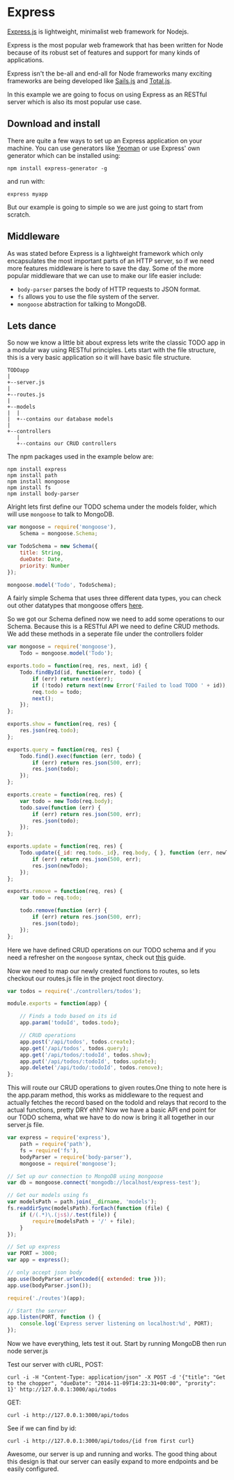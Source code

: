 # Express
[Express.js](http://expressjs.com/) is lightweight, minimalist web framework for Nodejs.

Express is the most popular web framework that has been written for Node because of its robust set of features and support for many kinds of applications.

Express isn't the be-all and end-all for Node frameworks many exciting frameworks are being developed like [Sails.js](http://sailsjs.org) and [Total.js](https://www.totaljs.com/).

In this example we are going to focus on using Express as an RESTful server which is also its most popular use case.

## Download and install
There are quite a few ways to set up an Express application on your machine.
You can use generators like [Yeoman](http://yeoman.io/) or use Express' own generator which can be installed using:

    npm install express-generator -g

and run with:

    express myapp

But our example is going to simple so we are just going to start from scratch.

## Middleware
As was stated before Express is a lightweight framework which only encapsulates the most important parts of an HTTP server, so if we need more features middleware is here to save the day.
Some of the more popular middleware that we can use to make our life easier include:

+ `body-parser` parses the body of HTTP requests to JSON format.
+ `fs` allows you to use the file system of the server.
+ `mongoose` abstraction for talking to MongoDB.


## Lets dance
So now we know a little bit about express lets write the classic TODO app in a modular way using RESTful principles.
Lets start with the file structure, this is a very basic application so it will have basic file structure.

    TODOapp
    |
    +--server.js
    |
    +--routes.js
    |
    +--models
    |  |
    |  +--contains our database models
    |
    +--controllers
       |
       +--contains our CRUD controllers

The npm packages used in the example below are:
```
npm install express
npm install path
npm install mongoose
npm install fs
npm install body-parser
```

Alright lets first define our TODO schema under the models folder, which will use `mongoose` to talk to MongoDB.

```javascript
var mongoose = require('mongoose'),
	Schema = mongoose.Schema;

var TodoSchema = new Schema({
	title: String,
	dueDate: Date,
	priority: Number
});

mongoose.model('Todo', TodoSchema);
```

A fairly simple Schema that uses three different data types, you can check out other datatypes that mongoose offers [here](http://mongoosejs.com/docs/schematypes.html).

So we got our Schema defined now we need to add some operations to our Schema. Because this is a RESTful API we need to define CRUD methods. We add these methods in a seperate file under the controllers folder

```javascript
var mongoose = require('mongoose'),
	Todo = mongoose.model('Todo');

exports.todo = function(req, res, next, id) {
	Todo.findById(id, function(err, todo) {
		if (err) return next(err);
		if (!todo) return next(new Error('Failed to load TODO ' + id));
		req.todo = todo;
		next();
	});
};

exports.show = function(req, res) {
	res.json(req.todo);
};

exports.query = function(req, res) {
	Todo.find().exec(function (err, todo) {
		if (err) return res.json(500, err);
		res.json(todo);
	});
};

exports.create = function(req, res) {
	var todo = new Todo(req.body);
	todo.save(function (err) {
		if (err) return res.json(500, err);
		res.json(todo);
	});
};

exports.update = function(req, res) {
	Todo.update({_id: req.todo._id}, req.body, { }, function (err, newTodo) {
		if (err) return res.json(500, err);
		res.json(newTodo);
	});
};

exports.remove = function(req, res) {
	var todo = req.todo;

	todo.remove(function (err) {
		if (err) return res.json(500, err);
		res.json(todo);
	});
};
```

Here we have defined CRUD operations on our TODO schema and if you need a refresher on the `mongoose` syntax, check out [this](http://mongoosejs.com/docs/index.html) guide.

Now we need to map our newly created functions to routes, so lets checkout our routes.js file in the project root directory.

```javascript
var todos = require('./controllers/todos');

module.exports = function(app) {

	// Finds a todo based on its id
	app.param('todoId', todos.todo);

	// CRUD operations
	app.post('/api/todos', todos.create);
	app.get('/api/todos', todos.query);
	app.get('/api/todos/:todoId', todos.show);
	app.put('/api/todos/:todoId', todos.update);
	app.delete('/api/todo/:todoId', todos.remove);
};
```

This will route our CRUD operations to given routes.One thing to note here is the app.param method, this works as middleware to the request and actually fetches the record based on the todoId and relays that record to the actual functions, pretty DRY ehh?
Now we have a basic API end point for our TODO schema, what we have to do now is bring it all together in our server.js file.

```javascript
var express = require('express'),
	path = require('path'),
	fs = require('fs'),
	bodyParser = require('body-parser'),
	mongoose = require('mongoose');

// Set up our connection to MongoDB using mongoose
var db = mongoose.connect('mongodb://localhost/express-test');

// Get our models using fs
var modelsPath = path.join(__dirname, 'models');
fs.readdirSync(modelsPath).forEach(function (file) {
	if (/(.*)\.(js$)/.test(file)) {
		require(modelsPath + '/' + file);
	}
});

// Set up express
var PORT = 3000;
var app = express();

// only accept json body
app.use(bodyParser.urlencoded({ extended: true }));
app.use(bodyParser.json());

require('./routes')(app);

// Start the server
app.listen(PORT, function () {
	console.log('Express server listening on localhost:%d', PORT);
});
```

Now we have everything, lets test it out. Start by running MongoDB then run
    node server.js

Test our server with cURL, POST:
```
curl -i -H "Content-Type: application/json" -X POST -d '{"title": "Get to the chopper", "dueDate": "2014-11-09T14:23:31+00:00", "prority": 1}' http://127.0.0.1:3000/api/todos
```

GET:
```
curl -i http://127.0.0.1:3000/api/todos
```

See if we can find by id:
```
curl -i http://127.0.0.1:3000/api/todos/{id from first curl}
```

Awesome, our server is up and running and works. The good thing about this design is that our server can easily expand to more endpoints and be easily configured.









